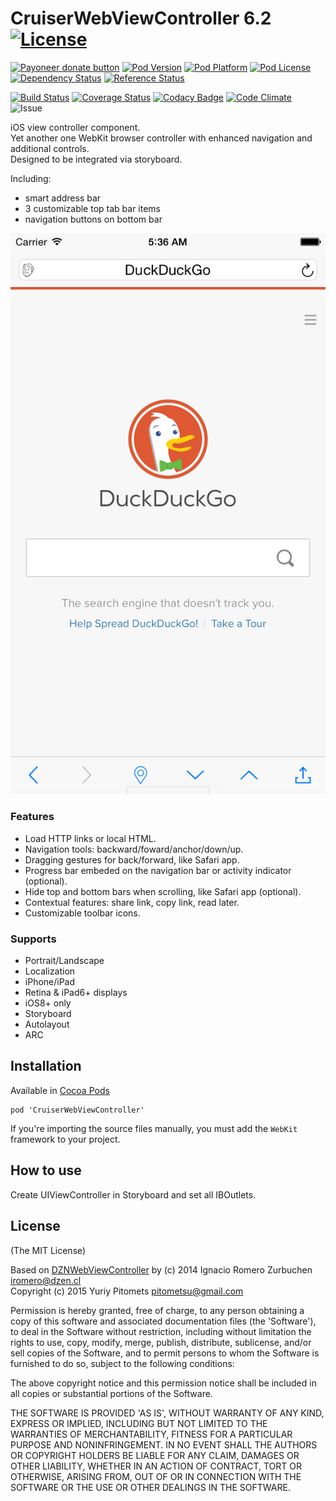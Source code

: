 CruiserWebViewController 6.2 [![License](http://img.shields.io/badge/license-MIT-blue.svg)](http://opensource.org/licenses/MIT)
============================

[![Payoneer donate button](https://img.shields.io/badge/payoneer-donate-yellow.svg)](https://load.payoneer.com/LoadToPage.aspx?email=pitometsu@gmail.com)
[![Pod Version](http://img.shields.io/cocoapods/v/CruiserWebViewController.svg)](https://cocoadocs.org/docsets/CruiserWebViewController)
[![Pod Platform](http://img.shields.io/cocoapods/p/CruiserWebViewController.svg?style=flat)](http://cocoadocs.org/docsets/CruiserWebViewController/)
[![Pod License](http://img.shields.io/cocoapods/l/CruiserWebViewController.svg?style=flat)](https://github.com/Pitometsu/CruiserWebViewController/blob/master/LICENSE)
[![Dependency Status](https://www.versioneye.com/objective-c/cruiserwebviewcontroller/6.2/badge.svg?style=flat)](https://www.versioneye.com/objective-c/cruiserwebviewcontroller)
[![Reference Status](https://www.versioneye.com/objective-c/cruiserwebviewcontroller/reference_badge.svg?style=flat)](https://www.versioneye.com/objective-c/cruiserwebviewcontroller/references)

[![Build Status](http://img.shields.io/travis/Pitometsu/CruiserWebViewController/master.svg?style=flat)](https://travis-ci.org/Pitometsu/CruiserWebViewController)
[![Coverage Status](https://coveralls.io/repos/pitometsu/CruiserWebViewController/badge.png?branch=master)](https://coveralls.io/r/pitometsu/CruiserWebViewController?branch=master)
[![Codacy Badge](https://www.codacy.com/project/badge/25cb5d1410c7497cb057d887d1f3ea23)](https://www.codacy.com/public/Pitometsu/CruiserWebViewController.git)
[![Code Climate](https://codeclimate.com/github/Pitometsu/CruiserWebViewController/badges/gpa.svg)](https://codeclimate.com/github/Pitometsu/CruiserWebViewController)
![Issue](http://issuestats.com/github/pitometsu/CruiserWebViewController/badge/issue)


iOS view controller component.  
Yet another one WebKit browser controller with enhanced navigation and additional controls.  
Designed to be integrated via storyboard.

Including:
- smart address bar
- 3 customizable top tab bar items
- navigation buttons on bottom bar

![CruiserWebViewController](Docs/CruiserWebViewController_screenshot.png)

### Features

* Load HTTP links or local HTML.
* Navigation tools: backward/foward/anchor/down/up.
* Dragging gestures for back/forward, like Safari app.
* Progress bar embeded on the navigation bar or activity indicator (optional).
* Hide top and bottom bars when scrolling, like Safari app (optional).
* Contextual features: share link, copy link, read later.
* Customizable toolbar icons.

### Supports

* Portrait/Landscape
* Localization
* iPhone/iPad
* Retina & iPad6+ displays
* iOS8+ only
* Storyboard
* Autolayout
* ARC

## Installation

Available in [Cocoa Pods](http://cocoapods.org/?q=CruiserWebViewController)

```
pod 'CruiserWebViewController'
```

If you're importing the source files manually, you must add the `WebKit` framework to your project.

## How to use

Create UIViewController in Storyboard and set all IBOutlets.

## License

(The MIT License)

Based on [DZNWebViewController](https://www.cocoacontrols.com/controls/dznwebviewcontroller) by (c) 2014 Ignacio Romero Zurbuchen <iromero@dzen.cl>  
Copyright (c) 2015 Yuriy Pitomets <pitometsu@gmail.com>

Permission is hereby granted, free of charge, to any person obtaining a copy of this software and associated documentation files (the 'Software'), to deal in the Software without restriction, including without limitation the rights to use, copy, modify, merge, publish, distribute, sublicense, and/or sell copies of the Software, and to permit persons to whom the Software is furnished to do so, subject to the following conditions:

The above copyright notice and this permission notice shall be included in all copies or substantial portions of the Software.

THE SOFTWARE IS PROVIDED 'AS IS', WITHOUT WARRANTY OF ANY KIND, EXPRESS OR IMPLIED, INCLUDING BUT NOT LIMITED TO THE WARRANTIES OF MERCHANTABILITY, FITNESS FOR A PARTICULAR PURPOSE AND NONINFRINGEMENT. IN NO EVENT SHALL THE AUTHORS OR COPYRIGHT HOLDERS BE LIABLE FOR ANY CLAIM, DAMAGES OR OTHER LIABILITY, WHETHER IN AN ACTION OF CONTRACT, TORT OR OTHERWISE, ARISING FROM, OUT OF OR IN CONNECTION WITH THE SOFTWARE OR THE USE OR OTHER DEALINGS IN THE SOFTWARE.
